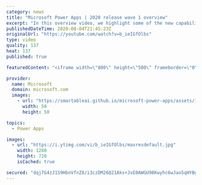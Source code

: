 ```yaml
---
category: news
title: "Microsoft Power Apps | 2020 release wave 1 overview"
excerpt: "In this overview video, we highlight some of the new capabilities included in the latest update to Microsoft Power Apps.      Here are the capabilities covered:     UI enhancements       • Save is always visible       • Chart formatting  Grid user experience enhancements       • Conditional search  "
publishedDateTime: 2020-08-04T21:45:23Z
originalUrl: "https://youtube.com/watch?v=b_ieIGfOlbs"
type: video
quality: 137
heat: 137
published: true

featuredContent: "<iframe width=\"800\" height=\"500\" frameborder=\"0\" src=\"https://www.youtube.com/embed/b_ieIGfOlbs\" allow=\"accelerometer; autoplay; encrypted-media; gyroscope; picture-in-picture\" allowfullscreen></iframe>"

provider:
  name: Microsoft
  domain: microsoft.com
  images:
    - url: "https://smartableai.github.io/microsoft-power-apps/assets/images/organizations/microsoft.com-50x50.jpg"
      width: 50
      height: 50

topics:
  - Power Apps

images:
  - url: "https://i.ytimg.com/vi/b_ieIGfOlbs/maxresdefault.jpg"
    width: 1280
    height: 720
    isCached: true

secured: "dqj7G4zJ1S9HbnVfnZ8/i3czDM26Q21Aks+JvE0AWGU98Kwyhc6wJao5qHYBgxVCqoEVfETR6B22JfIw525CySasLN+BvcEdlbq95vYKYuKI/0hFB0a/lKUFzyMfynSFCRXvbtoA4P/xymWgeP/D90pj7Ed33sBGx+kbAP/ApBrJH3V/JbMzm5C33xYnJ3oAF/FzcFo0OHUAZcfj8frJ2F9oyTnkHRcNQqoUa23HyiGbIB8cQwTzOkAXXUcmzMkx61biDr6jqMhsYFiw+pMbA/h6ivqins7c/He8Qy/691wOStGJEtMqfCiMLfA0gIOP8W57I7fq1CbkvLAmVXLEf8ICja9DeIsk4Gj6YjoRZczos76Gnh6oHDDN3aX3KGtuh0m3wyBKuWnQvYOdxgGpIo6CUfCGv7pxnAq+BpzpYtogmVPrEMAsshTCxybdfpJl;KqdXtolrJJH7IJQxa0POTQ=="
---
```


